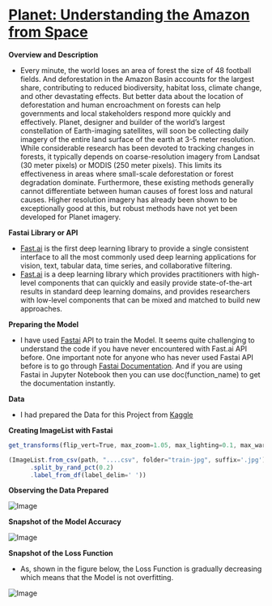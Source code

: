 # [**Planet: Understanding the Amazon from Space**](https://www.kaggle.com/c/planet-understanding-the-amazon-from-space/overview)

**Overview and Description**
- Every minute, the world loses an area of forest the size of 48 football fields. And deforestation in the Amazon Basin accounts for the largest share, contributing to reduced biodiversity, habitat loss, climate change, and other devastating effects. But better data about the location of deforestation and human encroachment on forests can help governments and local stakeholders respond more quickly and effectively.
Planet, designer and builder of the world’s largest constellation of Earth-imaging satellites, will soon be collecting daily imagery of the entire land surface of the earth at 3-5 meter resolution. While considerable research has been devoted to tracking changes in forests, it typically depends on coarse-resolution imagery from Landsat (30 meter pixels) or MODIS (250 meter pixels). This limits its effectiveness in areas where small-scale deforestation or forest degradation dominate.
Furthermore, these existing methods generally cannot differentiate between human causes of forest loss and natural causes. Higher resolution imagery has already been shown to be exceptionally good at this, but robust methods have not yet been developed for Planet imagery.

**Fastai Library or API**
- [Fast.ai](https://www.fast.ai/about/) is the first deep learning library to provide a single consistent interface to all the most commonly used deep learning applications for vision, text, tabular data, time series, and collaborative filtering.
- [Fast.ai](https://www.fast.ai/about/) is a deep learning library which provides practitioners with high-level components that can quickly and easily provide state-of-the-art results in standard deep learning domains, and provides researchers with low-level components that can be mixed and matched to build new approaches.

**Preparing the Model**
- I have used [Fastai](https://www.fast.ai/about/) API to train the Model. It seems quite challenging to understand the code if you have never encountered with Fast.ai API before.
One important note for anyone who has never used Fastai API before is to go through [Fastai Documentation](https://docs.fast.ai/). And if you are using Fastai in Jupyter Notebook then you can use doc(function_name) to get the documentation instantly.

**Data**
- I had prepared the Data for this Project from [Kaggle](https://www.kaggle.com/c/planet-understanding-the-amazon-from-space/data)

**Creating ImageList with Fastai**

```javascript
get_transforms(flip_vert=True, max_zoom=1.05, max_lighting=0.1, max_warp=0.)
```

```javascript
(ImageList.from_csv(path, "....csv", folder="train-jpg", suffix='.jpg')
      .split_by_rand_pct(0.2)
      .label_from_df(label_delim=' '))
```

**Observing the Data Prepared**

![Image](https://res.cloudinary.com/dge89aqpc/image/upload/v1596721725/Planet_mdnqj2.png)

**Snapshot of the Model Accuracy**

![Image](https://res.cloudinary.com/dge89aqpc/image/upload/v1596721843/11_dex89b.png)

**Snapshot of the Loss Function**
- As, shown in the figure below, the Loss Function is gradually decreasing which means that the Model is not overfitting.

![Image](https://res.cloudinary.com/dge89aqpc/image/upload/v1596721964/Lossss_qeknbl.png)
